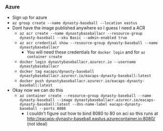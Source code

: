 ### Azure

- Sign up for azure
- `az group create --name dynasty-baseball --location eastus`
- Dont have the image published anywhere so I guess I need a ACR
  - `az acr create --name dynastybaseballacr --resource-group dynasty-baseball --sku Basic --admin-enabled true`
  - `az acr credential show --resource-group dynasty-baseball --name dynastybaseballacr`
    - You will need these credentials for `docker login` and for `az container create`
  - `docker login dynastybaseballacr.azurecr.io --username dynastybaseballacr`
  - `docker tag eacaps/dynasty-baseball dynastybaseballacr.azurecr.io/eacaps-dynasty-baseball:latest`
  - `docker push dynastybaseballacr.azurecr.io/eacaps-dynasty-baseball:latest`
- Okay now we can do this
  - `az container create --resource-group dynasty-baseball --name dynasty-baseball --image dynastybaseballacr.azurecr.io/eacaps-dynasty-baseball:latest --dns-name-label eacaps-dynasty-baseball --ports 8080`
    - I couldn't figure out how to bind 8080 to 80 on aci so this runs at http://eacaps-dynasty-baseball.eastus.azurecontainer.io:8080/ (not ideal)